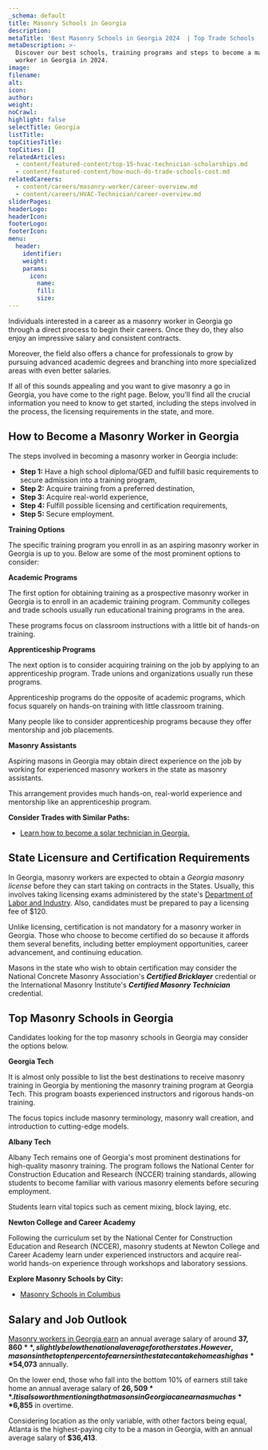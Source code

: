 ```yaml
---
_schema: default
title: Masonry Schools in Georgia
description:
metaTitle: 'Best Masonry Schools in Georgia 2024  | Top Trade Schools '
metaDescription: >-
  Discover our best schools, training programs and steps to become a masonry
  worker in Georgia in 2024.
image:
filename:
alt:
icon:
author:
weight:
noCrawl:
highlight: false
selectTitle: Georgia
listTitle:
topCitiesTitle:
topCities: []
relatedArticles:
  - content/featured-content/top-15-hvac-technician-scholarships.md
  - content/featured-content/how-much-do-trade-schools-cost.md
relatedCareers:
  - content/careers/masonry-worker/career-overview.md
  - content/careers/HVAC-Technician/career-overview.md
sliderPages:
headerLogo:
headerIcon:
footerLogo:
footerIcon:
menu:
  header:
    identifier:
    weight:
    params:
      icon:
        name:
        fill:
        size:
---
```

Individuals interested in a career as a masonry worker in Georgia go through a direct process to begin their careers. Once they do, they also enjoy an impressive salary and consistent contracts.

Moreover, the field also offers a chance for professionals to grow by pursuing advanced academic degrees and branching into more specialized areas with even better salaries.

If all of this sounds appealing and you want to give masonry a go in Georgia, you have come to the right page. Below, you'll find all the crucial information you need to know to get started, including the steps involved in the process, the licensing requirements in the state, and more.

## **How to Become a Masonry Worker in Georgia**

The steps involved in becoming a masonry worker in Georgia include:

* **Step 1:** Have a high school diploma/GED and fulfill basic requirements to secure admission into a training program,
* **Step 2:** Acquire training from a preferred destination,
* **Step 3:** Acquire real-world experience,
* **Step 4:** Fulfill possible licensing and certification requirements,
* **Step 5:** Secure employment.

**Training Options**

The specific training program you enroll in as an aspiring masonry worker in Georgia is up to you. Below are some of the most prominent options to consider:

**Academic Programs**

The first option for obtaining training as a prospective masonry worker in Georgia is to enroll in an academic training program. Community colleges and trade schools usually run educational training programs in the area.

These programs focus on classroom instructions with a little bit of hands-on training.

**Apprenticeship Programs**

The next option is to consider acquiring training on the job by applying to an apprenticeship program. Trade unions and organizations usually run these programs.

Apprenticeship programs do the opposite of academic programs, which focus squarely on hands-on training with little classroom training.

Many people like to consider apprenticeship programs because they offer mentorship and job placements.

**Masonry Assistants**

Aspiring masons in Georgia may obtain direct experience on the job by working for experienced masonry workers in the state as masonry assistants.

This arrangement provides much hands-on, real-world experience and mentorship like an apprenticeship program.

**Consider Trades with Similar Paths:**

* [Learn how to become a solar technician in Georgia.](https://toptradeschools.com/near-you/solar-technician/georgia/)

## **State Licensure and Certification Requirements**

In Georgia, masonry workers are expected to obtain a *Georgia masonry license* before they can start taking on contracts in the States. Usually, this involves taking licensing exams administered by the state's [Department of Labor and Industry](https://dol.georgia.gov/). Also, candidates must be prepared to pay a licensing fee of $120.

Unlike licensing, certification is not mandatory for a masonry worker in Georgia. Those who choose to become certified do so because it affords them several benefits, including better employment opportunities, career advancement, and continuing education.

Masons in the state who wish to obtain certification may consider the National Concrete Masonry Association's ***Certified Bricklayer*** credential or the International Masonry Institute's ***Certified Masonry Technician*** credential.

## **Top Masonry Schools in Georgia**

Candidates looking for the top masonry schools in Georgia may consider the options below.

**Georgia Tech**

It is almost only possible to list the best destinations to receive masonry training in Georgia by mentioning the masonry training program at Georgia Tech. This program boasts experienced instructors and rigorous hands-on training.

The focus topics include masonry terminology, masonry wall creation, and introduction to cutting-edge models.

**Albany Tech**

Albany Tech remains one of Georgia's most prominent destinations for high-quality masonry training. The program follows the National Center for Construction Education and Research (NCCER) training standards, allowing students to become familiar with various masonry elements before securing employment.

Students learn vital topics such as cement mixing, block laying, etc.

**Newton College and Career Academy**

Following the curriculum set by the National Center for Construction Education and Research (NCCER), masonry students at Newton College and Career Academy learn under experienced instructors and acquire real-world hands-on experience through workshops and laboratory sessions.

**Explore Masonry Schools by City:**

* [Masonry Schools in Columbus](https://toptradeschools.com/near-you/masonry-worker/georgia/columbus/)

## **Salary and Job Outlook**

[Masonry workers in Georgia earn](https://www.ziprecruiter.com/Salaries/Mason-Salary--in-Georgia) an annual average salary of around **$37,860**, slightly below the national average for other states. However, masons in the top ten percent of earners in the state can take home as high as **$54,073** annually.

On the lower end, those who fall into the bottom 10% of earners still take home an annual average salary of **$26,509**. It is also worth mentioning that masons in Georgia can earn as much as **$6,855** in overtime.

Considering location as the only variable, with other factors being equal, Atlanta is the highest-paying city to be a mason in Georgia, with an annual average salary of **$36,413**.